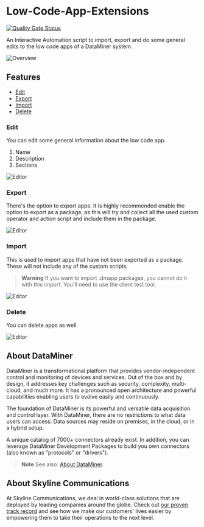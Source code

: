 # Low-Code-App-Extensions

[![Quality Gate Status](https://sonarcloud.io/api/project_badges/measure?project=SkylineCommunications_Low-Code-App-Extensions&metric=alert_status)](https://sonarcloud.io/summary/new_code?id=SkylineCommunications_Low-Code-App-Extensions)

An Interactive Automation script to import, export and do some general edits to the low code apps of a DataMiner system.

![Overview](Documentation/LCAEditor.gif)

## Features

- [Edit](#edit)
- [Export](#export)
- [Import](#import)
- [Delete](#delete)

### Edit
You can edit some general information about the low code app.
1. Name
1. Description
1. Sections

![Editor](Documentation/EditorDialog.png)

### Export
There's the option to export apps. It is highly recommended enable the option to export as a package, as this will try and collect all the used custom operator and action script and include them in the package.

![Editor](Documentation/ExportDialog.png)

### Import 
This is used to import apps that have not been exported as a package. These will not include any of the custom scripts.

> **Warning**
> If you want to import .dmapp packages, you cannot do it with this import. You'll need to use the client test tool.

![Editor](Documentation/ImportDialog.png)

### Delete
You can delete apps as well.

![Editor](Documentation/DeleteDialog.png)

## About DataMiner

DataMiner is a transformational platform that provides vendor-independent control and monitoring of devices and services. 
Out of the box and by design, it addresses key challenges such as security, complexity, multi-cloud, and much more. 
It has a pronounced open architecture and powerful capabilities enabling users to evolve easily and continuously.

The foundation of DataMiner is its powerful and versatile data acquisition and control layer. 
With DataMiner, there are no restrictions to what data users can access. 
Data sources may reside on premises, in the cloud, or in a hybrid setup.

A unique catalog of 7000+ connectors already exist. 
In addition, you can leverage DataMiner Development Packages to build you own connectors (also known as "protocols" or "drivers").

> **Note**
> See also: [About DataMiner](https://aka.dataminer.services/about-dataminer).

## About Skyline Communications

At Skyline Communications, we deal in world-class solutions that are deployed by leading companies around the globe. 
Check out [our proven track record](https://aka.dataminer.services/about-skyline) and see how we make our customers' lives easier by empowering them to take their operations to the next level.